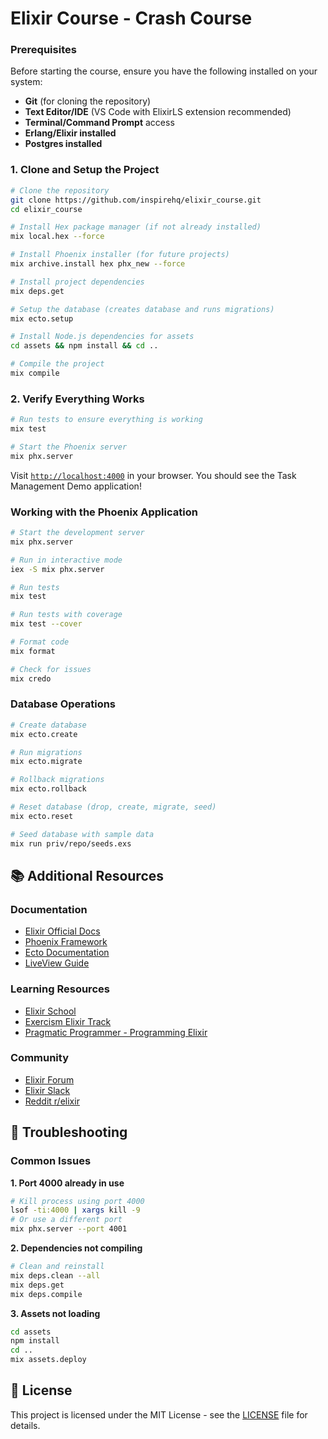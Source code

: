 # Elixir Course - Crash Course

### Prerequisites

Before starting the course, ensure you have the following installed on your system:

- **Git** (for cloning the repository)
- **Text Editor/IDE** (VS Code with ElixirLS extension recommended)
- **Terminal/Command Prompt** access
- **Erlang/Elixir installed**
- **Postgres installed**

### 1. Clone and Setup the Project

```bash
# Clone the repository
git clone https://github.com/inspirehq/elixir_course.git
cd elixir_course

# Install Hex package manager (if not already installed)
mix local.hex --force

# Install Phoenix installer (for future projects)
mix archive.install hex phx_new --force

# Install project dependencies
mix deps.get

# Setup the database (creates database and runs migrations)
mix ecto.setup

# Install Node.js dependencies for assets
cd assets && npm install && cd ..

# Compile the project
mix compile
```

### 2. Verify Everything Works

```bash
# Run tests to ensure everything is working
mix test

# Start the Phoenix server
mix phx.server
```

Visit [`http://localhost:4000`](http://localhost:4000) in your browser. You should see the Task Management Demo application!

### Working with the Phoenix Application

```bash
# Start the development server
mix phx.server

# Run in interactive mode
iex -S mix phx.server

# Run tests
mix test

# Run tests with coverage
mix test --cover

# Format code
mix format

# Check for issues
mix credo
```

### Database Operations

```bash
# Create database
mix ecto.create

# Run migrations
mix ecto.migrate

# Rollback migrations
mix ecto.rollback

# Reset database (drop, create, migrate, seed)
mix ecto.reset

# Seed database with sample data
mix run priv/repo/seeds.exs
```

## 📚 Additional Resources

### Documentation
- [Elixir Official Docs](https://elixir-lang.org/docs.html)
- [Phoenix Framework](https://phoenixframework.org/)
- [Ecto Documentation](https://hexdocs.pm/ecto/)
- [LiveView Guide](https://hexdocs.pm/phoenix_live_view/)

### Learning Resources
- [Elixir School](https://elixirschool.com/)
- [Exercism Elixir Track](https://exercism.io/tracks/elixir)
- [Pragmatic Programmer - Programming Elixir](https://pragprog.com/titles/elixir16/)

### Community
- [Elixir Forum](https://elixirforum.com/)
- [Elixir Slack](https://elixir-slackin.herokuapp.com/)
- [Reddit r/elixir](https://www.reddit.com/r/elixir/)

## 🐛 Troubleshooting

### Common Issues

**1. Port 4000 already in use**
```bash
# Kill process using port 4000
lsof -ti:4000 | xargs kill -9
# Or use a different port
mix phx.server --port 4001
```

**2. Dependencies not compiling**
```bash
# Clean and reinstall
mix deps.clean --all
mix deps.get
mix deps.compile
```

**3. Assets not loading**
```bash
cd assets
npm install
cd ..
mix assets.deploy
```

## 📄 License

This project is licensed under the MIT License - see the [LICENSE](LICENSE) file for details.
